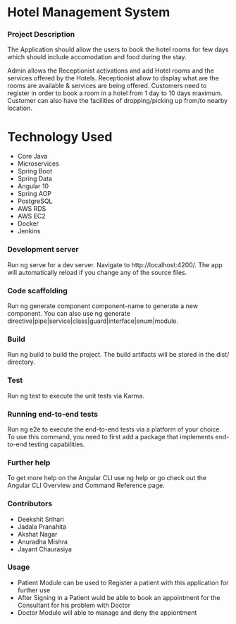 <h1>Hotel Management System
</h1>
<h3>Project Description</h3>
<p>
  The Application should allow the users to book the hotel rooms for few days which should include accomodation and food during the stay.

Admin allows the Receptionist activations and add Hotel rooms and the services offered by the Hotels. Receptionist allow to display what are the rooms are available & services are being offered. Customers need to register in order to book a room in a hotel from 1 day to 10 days maximum. Customer can also have the facilities of dropping/picking up from/to nearby location.
</p>

 <h1>Technology Used</h1>
<ul>
 
  
  
  <li>  Core Java</li>
  <li>Microservices</li>
<li>  Spring Boot</li>
<li>  Spring Data</li>
<li>  Angular 10</li>
<li>  Spring AOP</li>
<li>  PostgreSQL</li>
<li>   AWS RDS</li>
<li>  AWS EC2</li>
<li>  Docker</li>
<li>  Jenkins</li>
   
</ul>

<h3> Development server</h3>
<p>Run ng serve for a dev server. Navigate to http://localhost:4200/. The app will automatically reload if you change any of the source files.</p>

<h3>Code scaffolding</h3>
<p>Run ng generate component component-name to generate a new component. You can also use ng generate directive|pipe|service|class|guard|interface|enum|module.</p>


<h3>Build</h3>
<p>Run ng build to build the project. The build artifacts will be stored in the dist/ directory.</p>

<h3>Test</h3>
<p>Run ng test to execute the unit tests via Karma.</p>


<h3>Running end-to-end tests</h3>
<p>Run ng e2e to execute the end-to-end tests via a platform of your choice. To use this command, you need to first add a package that implements end-to-end testing capabilities.</p>

 <h3>Further help</h3>
<p>To get more help on the Angular CLI use ng help or go check out the Angular CLI Overview and Command Reference page.</p>


<h3>Contributors</h3>
<ul>
  <li>Deekshit Srihari</li>
  
  <li>Jadala Pranahita</li>
  
  <li>Akshat Nagar</li>
  
  <li>Anuradha Mishra</li>
  
  <li>Jayant Chaurasiya</li>
  </ul>


<h3>Usage
  
  </h3>
  
  <ul>
  <li>Patient Module can be used to Register a patient with this application for further use</li>
  
  <li>After Signing in a Patient wuld be able to book an appointment for the Consultant for his problem with Doctor</li>
  
  <li>Doctor Module will able to manage and deny the appiontment</li>
  
 
  </ul>
  
